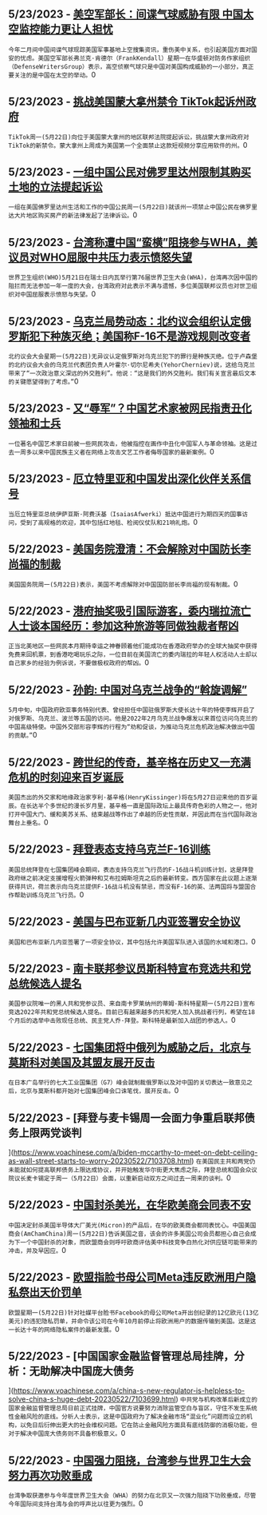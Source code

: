 
  ## 5/23/2023 - [美空军部长：间谍气球威胁有限 中国太空监控能力更让人担忧](https://www.voachinese.com/a/us-air-force-on-balloon-and-china-spy-program-20230523/7105026.html)
 ```今年二月间中国间谍气球现踪美国军事基地上空搜集资讯，重伤美中关系，也引起美国方面对国安的忧虑。美国空军部长弗兰克·肯德尔（FrankKendall）星期一在华盛顿对防务作家组织（DefenseWritersGroup）表示，高空侦察气球只是中国对美国构成威胁的一小部分，真正要关注的是中国在太空的举动。```0
  ## 5/23/2023 - [挑战美国蒙大拿州禁令 TikTok起诉州政府](https://www.voachinese.com/a/tiktok-sues-us-state-montana-for-banning-20230523/7105004.html)
 ```TikTok周一(5月22日)向位于美国蒙大拿州的地区联邦法院提起诉讼，挑战蒙大拿州政府对TikTok的新禁令。蒙大拿州上周成为美国第一个全面禁止这款短视频分享应用软件的州。```0
  ## 5/23/2023 - [一组中国公民对佛罗里达州限制其购买土地的立法提起诉讼](https://www.voachinese.com/a/florida-sued-over-law-blocking-chinese-citizens-other-foreigners-from-buying-property-20230522/7104923.html)
 ```一组在美国佛罗里达州生活和工作的中国公民周一(5月22日)就该州一项禁止中国公民在佛罗里达大片地区购买房产的新法律发起了法律诉讼。```0
  ## 5/23/2023 - [台湾称遭中国“蛮横”阻挠参与WHA，美议员对WHO屈服中共压力表示愤怒失望](https://www.voachinese.com/a/members-of-us-congress-outrageous-who-not-inviting-taiwan-for-annual-meeting-due-to-chinese-pressure-20230522/7104514.html)
 ```世界卫生组织(WHO)5月21日在瑞士日内瓦举行第76届世界卫生大会(WHA)，台湾再次因中国的阻拦而无法参加一年一度的大会，台湾政府对此表示不满与遗憾，多位美国联邦议员也对世卫组织对中国屈服表示愤怒与失望。```0
  ## 5/23/2023 - [乌克兰局势动态：北约议会组织认定俄罗斯犯下种族灭绝；美国称F-16不是游戏规则改变者](https://www.voachinese.com/a/nato-body-recognizes-russia-s-crimes-against-ukraine-as-genocide-20230522/7104918.html)
 ```北约议会大会星期一(5月22日)无异议认定俄罗斯对乌克兰犯下的罪行是种族灭绝。位于卢森堡的北约议会大会的乌克兰代表团负责人叶霍尔·切尔尼希夫(YehorCherniev)说，这给乌克兰带来了“一次政治意义深远的外交胜利”。他说：“这是我们的外交胜利。我们有关宣言最后文本的关键愿望得到了考虑。”```0
  ## 5/23/2023 - [又“辱军”？中国艺术家被网民指责丑化领袖和士兵](https://www.voachinese.com/a/chinese-artist-internet-controversy-20230522/7104472.html)
 ```一位著名中国艺术家日前被一些网民攻击，他被指控在画作中丑化中国军人与革命领袖。这是过去一周多以来中国民族主义者在网络上攻击文艺工作者侮辱国家的最新案例。```0
  ## 5/23/2023 - [厄立特里亚和中国发出深化伙伴关系信号](https://www.voachinese.com/a/in-state-visit-eritrea-and-china-signal-deeper-partnership-20230522/7104531.html)
 ```当厄立特里亚总统伊萨亚斯·阿费沃基（IsaiasAfwerki）抵达中国进行为期四天的国事访问，受到了高规格的欢迎，其中包括红地毯、检阅仪仗队和21响礼炮。```0
  ## 5/22/2023 - [美国务院澄清：不会解除对中国防长李尚福的制裁](https://www.voachinese.com/a/state-department-clarifies-not-lifting-sanctions-on-china-s-defense-chief-20230522/7104540.html)
 ```美国国务院周一(5月22日)表示，美国不考虑解除对中国国防部长李尚福的现有制裁。```0
  ## 5/22/2023 - [港府抽奖吸引国际游客，委内瑞拉流亡人士谈本国经历：参加这种旅游等同做独裁者帮凶](https://www.voachinese.com/a/exiled-venezuela-human-rights-activist-shares-his-concerns-of-hk-in-his-dissident-project-1-20230522/7104194.html)
 ```正当北美地区一些网民本月期待幸运之神眷顾着他们能成功在香港政府举办的全球大抽奖中获得免费来回机票，到香港吃喝玩乐之际，一位目前在美国流亡的委内瑞拉的年轻人权活动人士却以自己家乡的经验为例诉说，不要做极权政府的帮凶。```0
  ## 5/22/2023 - [孙韵: 中国对乌克兰战争的“斡旋调解”](https://www.voachinese.com/a/chinas-mediation-in-the-ukraine-war-20230522/7104534.html)
 ```5月中旬，中国政府欧亚事务特别代表、曾经担任中国驻俄罗斯大使长达十年的特使李辉开启了对俄罗斯、乌克兰、波兰等五国的访问。他是2022年2月乌克兰战争爆发以来首位访问乌克兰的中国高级特使。中国外交部形容李辉的行程为“劝和促谈，为推动乌克兰危机政治解决做出中国的贡献。”```0
  ## 5/22/2023 - [跨世纪的传奇，基辛格在历史又一充满危机的时刻迎来百岁诞辰](https://www.voachinese.com/a/henry-kissinger-at-100-20230522/7099445.html)
 ```美国杰出的外交家和地缘政治家亨利·基辛格(HenryKissinger)将在5月27日迎来他的百岁诞辰。在长达半个多世纪的漫长岁月里，基辛格一直是国际政坛上最具传奇色彩的人物之一，他对打开中国大门、缓和美苏关系、结束越战等作出了卓越的历史性贡献，并因此而在当代国际政治舞台上垂名。```0
  ## 5/22/2023 - [拜登表态支持乌克兰F-16训练](https://www.voachinese.com/a/7104285.html)
 ```美国总统拜登在七国集团峰会期间，表态支持乌克兰飞行员的F-16战斗机训练计划，这是拜登政府继之前决定支援增程火箭弹种和艾布拉姆斯坦克之后的最新转变。西方国家在此议题上逐渐获得共识，荷兰表示向乌克兰提供F-16战斗机没有禁忌，而没有F-16的英、法两国将与盟国合作帮助训练乌克兰飞行员。```0
  ## 5/22/2023 - [美国与巴布亚新几内亚签署安全协议](https://www.voachinese.com/a/us-papua-new-guinea-sign-security-agreement-20230522/7104281.html)
 ```美国和巴布亚新几内亚签署了一项安全协议，其中包括允许美国军队进入该国的水域和港口。```0
  ## 5/22/2023 - [南卡联邦参议员斯科特宣布竞选共和党总统候选人提名](https://www.voachinese.com/a/south-carolina-sen-tim-scott-seeking-2024-us-republican-presidential-nomination-20230522/7104278.html)
 ```美国参议院唯一的黑人共和党参议员、来自南卡罗莱纳州的蒂姆·斯科特星期一(5月22日)宣布竞选2022年共和党总统候选人提名。目前已有越来越多的共和党人加入挑战者行列，希望在18个月后的选举中击败现任总统、民主党人乔·拜登。斯科特是最新加入战团的参选人。```0
  ## 5/22/2023 - [七国集团将中俄列为威胁之后，北京与莫斯科对美国及其盟友展开反击](https://www.voachinese.com/a/russia-and-china-hit-back-at-a-g7-that-saw-them-as-a-threat-20230522/7103704.html)
 ```在日本广岛举行的七大工业国集团（G7）峰会就制裁俄罗斯以及对中国的关切表达一致意见之后，北京与莫斯科都开始对七国集团峰会口诛笔伐，展开反击。```0
  ## 5/22/2023 - [拜登与麦卡锡周一会面力争重启联邦债务上限两党谈判

](https://www.voachinese.com/a/biden-mccarthy-to-meet-on-debt-ceiling-as-wall-street-starts-to-worry-20230522/7103708.html)
 ```在美国民主共和两党仍未能就如何提高联邦债务上限达成协议，并开始触发华尔街更大焦虑之际，拜登总统和国会众议院议长麦卡锡定于周一（5月22日）会面，以重新启动双方之间过去一周来的谈判。```0
  ## 5/22/2023 - [中国封杀美光，在华欧美商会同表不安](https://www.voachinese.com/a/following-china-s-micron-ban-foreign-companies-in-china-express-sense-of-unease-20230522/7103909.html)
 ```中国决定封杀美国半导体大厂美光(Micron)的产品后，在华的欧美商会都同表忧心。中国美国商会(AmChamChina)周一(5月22日)告诉美国之音，该会的许多美国公司会员都担心自己会成为下一个中国封杀的对象，而欧盟商会则呼吁欧商评估美中科技竞争白热化对供应链可能带来的冲击，并及早因应。```0
  ## 5/22/2023 - [欧盟指脸书母公司Meta违反欧洲用户隐私祭出天价罚单 ](https://www.voachinese.com/a/facebook-parent-meta-hit-with-record-fine-for-transferring-european-user-data-to-us-20230522/7103640.html)
 ```欧盟星期一(5月22日)针对社媒平台脸书Facebook的母公司Meta开出创纪录的12亿欧元(13亿美元)的违犯隐私罚单，并命令该公司在今年10月前停止将欧洲用户的数据传输到美国。这是这一长达十年的网络隐私案件的最新发展。```0
  ## 5/22/2023 - [中国国家金融监督管理总局挂牌，分析：无助解决中国庞大债务



](https://www.voachinese.com/a/china-s-new-regulator-is-helpless-to-solve-china-s-huge-debt-20230522/7103699.html)
 ```中共党与机构改革后新成立的国家金融监督管理总局日前正式挂牌，中国官方说要努力消除监管空白与盲区，守住不发生系统性金融风险的底线。分析人士表示，这是中国政府为了解决金融市场“混业化”问题而设立的机构，以免日后衍伸出更大的社会维权问题。它在防止金融风险方面具有底线防御的消极功能，但对于解决中国庞大债务则不具备积极意义。```0
  ## 5/22/2023 - [中国强力阻挠，台湾参与世界卫生大会努力再次功败垂成](https://www.voachinese.com/a/taiwan-excluded-from-who-annual-assembly-following-chinese-opposition-20230522/7103639.html)
 ```台湾争取获邀参与今年度世界卫生大会（WHA）的努力在北京又一次强力阻挠下功败垂成，尽管今年国际间支持台湾与会的呼声比以往更为强烈。```0